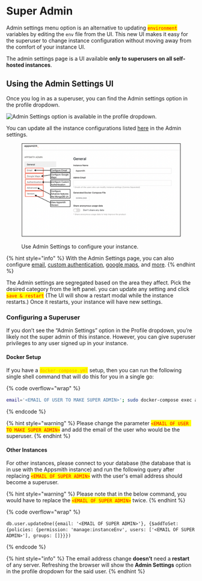 # Super Admin

Admin settings menu option is an alternative to updating <mark style="color:red;">`environment`</mark> variables by editing the `env` file from the UI. This new UI makes it easy for the superuser to change instance configuration without moving away from the comfort of your instance UI.

The admin settings page is a UI available **only to superusers on all self-hosted instances**.

## Using the Admin Settings UI

Once you log in as a superuser, you can find the Admin settings option in the profile dropdown.

![Admin Settings option is available in the profile dropdown.](../../../.gitbook/assets/Admin\_settings.png)

You can update all the instance configurations listed [here](./) in the Admin settings.

<figure><img src="../../../.gitbook/assets/Profile-Admin-Settings-Setup-Info.png" alt=""><figcaption><p>Use Admin Settings to configure your instance.</p></figcaption></figure>

{% hint style="info" %}
With the Admin Settings page, you can also configure [email](email/), [custom authentication](authentication/), [google maps](google-maps.md), and [more](./).
{% endhint %}

The Admin settings are segregated based on the area they affect. Pick the desired category from the left panel. you can update any setting and click <mark style="color:red;">`save & restart`</mark> (The UI will show a restart modal while the instance restarts.) Once it restarts, your instance will have new settings.

### Configuring a Superuser

If you don’t see the “Admin Settings” option in the Profile dropdown, you’re likely not the super admin of this instance. However, you can give superuser privileges to any user signed up in your instance.

#### Docker Setup

If you have a <mark style="color:orange;">`docker-compose.yml`</mark> setup, then you can run the following single shell command that will do this for you in a single go:

{% code overflow="wrap" %}
```bash
email='<EMAIL OF USER TO MAKE SUPER ADMIN>'; sudo docker-compose exec appsmith mongo "$(awk -F= '$1 == "APPSMITH_MONGODB_URI" {print $2}' stacks/configuration/docker.env | cut -d '?' -f1)" --eval "db.user.updateOne({email: '$email'}, {\$addToSet: {policies: {permission: 'manage:instanceEnv', users: ['$email'], groups: []}}})"
```
{% endcode %}

{% hint style="warning" %}
Please change the parameter <mark style="color:red;">`<EMAIL OF USER TO MAKE SUPER ADMIN>`</mark> and add the email of the user who would be the superuser.
{% endhint %}

#### Other Instances

For other instances, please connect to your database (the database that is in use with the Appsmith instance) and run the following query after replacing <mark style="color:red;">`<EMAIL OF SUPER ADMIN>`</mark> with the user's email address should become a superuser.

{% hint style="warning" %}
&#x20;Please note that in the below command, you would have to replace the <mark style="color:red;">`<EMAIL OF SUPER ADMIN>`</mark> twice.
{% endhint %}

{% code overflow="wrap" %}
```mongodb
db.user.updateOne({email: '<EMAIL OF SUPER ADMIN>'}, {$addToSet: {policies: {permission: 'manage:instanceEnv', users: ['<EMAIL OF SUPER ADMIN>'], groups: []}}})
```
{% endcode %}

{% hint style="info" %}
The email address change **doesn’t** need a **restart** of any server. Refreshing the browser will show the **Admin Settings** option in the profile dropdown for the said user.
{% endhint %}
